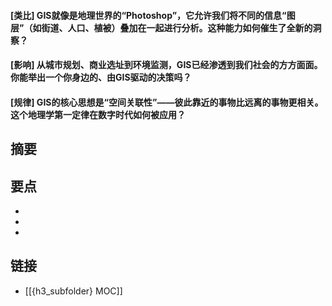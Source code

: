 #### [类比] GIS就像是地理世界的“Photoshop”，它允许我们将不同的信息“图层”（如街道、人口、植被）叠加在一起进行分析。这种能力如何催生了全新的洞察？


#### [影响] 从城市规划、商业选址到环境监测，GIS已经渗透到我们社会的方方面面。你能举出一个你身边的、由GIS驱动的决策吗？


#### [规律] GIS的核心思想是“空间关联性”——彼此靠近的事物比远离的事物更相关。这个地理学第一定律在数字时代如何被应用？


## 摘要


## 要点

- 
- 
- 

## 链接

- [[{h3_subfolder} MOC]]
